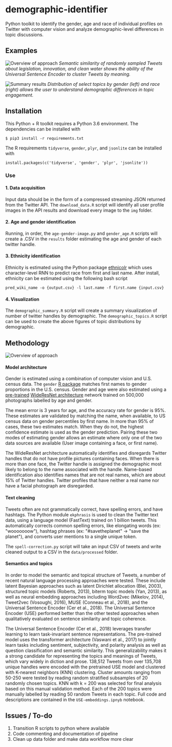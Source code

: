 # demographic-identifier
Python toolkit to identify the gender, age and race of individual profiles on Twitter with computer vision and analyze demographic-level differences in topic discussions.

## Examples
![Overview of approach](https://raw.githubusercontent.com/wri/demographic-identifier/master/img/use-2.png)
*Semantic similarity of randomly sampled Tweets about legislation, innovation, and clean water shows the ability of the Universal Sentence Encoder to cluster Tweets by meaning.*

![Summary results](https://raw.githubusercontent.com/wri/demographic-identifier/master/img/png/gender_race.png)
*Distribution of select topics by gender (left) and race (right) allows the user to understand demographic differences in topic engagement.*

## Installation

This Python + R toolkit requires a Python 3.6 environment. The dependencies can be installed with 

```
$ pip3 install -r requirements.txt
```

The R requirements `tidyverse`, `gender`, `plyr`, and `jsonlite` can be installed with

```
install.packages(c('tidyverse', 'gender', 'plyr', 'jsonlite'))
```

### Use

#### 1. Data acquisition
Input data should be in the form of a compressed streaming JSON returned from the Twitter API. The `download_data.R` script will identify all user profile images in the API results and download every image to the `img` folder.

#### 2. Age and gender identification
Running, in order, the `age-gender-image.py` and `gender_age.R` scripts will create a .CSV in the `results` folder estimating the age and gender of each twitter handle.

#### 3. Ethnicity identification
Ethnicity is estimated using the Python package [ethnicolr](https://github.com/appeler/ethnicolr) which uses character-level RNN to predict race from first and last name. After install, ethnicity can be estimated using the following bash script

```
pred_wiki_name -o {output.csv} -l last.name -f first.name {input.csv}
```

#### 4. Visualization
The `demographic_summary.R` script will create a summary visualization of number of twitter handles by demographic. The `demographic_topics.R` script can be used to create the above figures of topic distributions by demographic.


## Methodology

![Overview of approach](https://raw.githubusercontent.com/wri/demographic-identifier/master/img/model-structure.png)

#### Model architecture
Gender is estimated using a combination of computer vision and U.S. census data. The `gender` [R package](https://github.com/ropensci/gender) matches first names to gender proportions in the U.S. census. Gender and age were also estimated using a [pre-trained](https://github.com/yu4u/age-gender-estimation) [WideResNet architecture](https://arxiv.org/pdf/1605.07146.pdf) network trained on 500,000 photographs labelled by age and gender. 

The mean error is 3 years for age, and the accuracy rate for gender is 95%. These estimates are validated by matching the name, when available, to US census data on gender percentiles by first name. In more than 95% of cases, these two estimates match. When they do not, the highest confidence estimate is used as the gender prediction. Pairing these two modes of estimating gender allows an estimate where only one of the two data sources are available (User image containing a face, or first name). 

The WideResNet architecture automatically identifies and disregards Twitter handles that do not have profile pictures containing faces. When there is more than one face, the Twitter handle is assigned the demographic most likely to belong to the name associated with the handle. Name-based identification also identifies names that are not real names, which are about 15% of Twitter handles. Twitter profiles that have neither a real name nor have a facial photograph are disregarded.

#### Text cleaning

Tweets often are not grammatically correct, have spelling errors, and have hashtags. The Python module `ekphrasis` is used to clean the Twitter text data, using a language model (FastText) trained on 1 billion tweets. This automatically corrects common spelling errors, like elongating words (ex: "wooooooow"), hashtag phrases (ex: "#savetheplanet" -> "save the planet"), and converts user mentions to a single unique token. 

The `spell-correction.py` script will take an input CSV of tweets and write cleaned output to a CSV in the `data/processed` folder.

#### Semantics and topics

In order to model the semantic and topical structure of Tweets, a number of recent natural language processing approaches were tested. These include latent Bayesian approaches such as latent Dirichlet allocation (Blei, 2003), structured topic models (Roberts, 2013), biterm topic models (Yan, 2013), as well as neural embedding approaches including Word2vec (Mikelov, 2014), Tweet2vec (Vosoughi, 2016), MUSE (Conneau et al., 2018), and the Universal Sentence Encoder (Cer et al., 2018). The Universal Sentence Encoder (USE) performed better than the other tested approaches when qualitatively evaluated on sentence similarity and topic coherence.

The Universal Sentence Encoder (Cer et al., 2018) leverages transfer learning to learn task-invariant sentence representations. The pre-trained model uses the transformer architecture (Vaswani et al., 2017) to jointly learn tasks including sentiment, subjectivity, and polarity analysis as well as question classification and semantic similarity. This generalizability makes it a strong candidate for representing the topics and meanings of Tweets, which vary widely in diction and prose. 138,512 Tweets from over 135,708 unique handles were encoded with the pretrained USE model and clustered with K-nearest neighbors (KNN) clustering. Cluster amounts ranging from 50-250 were tested by reading random stratified subsamples of 20 randomly chosen topics. KNN with k = 200 was selected for final analysis based on this manual validation method. Each of the 200 topics were manually labelled by reading 50 random Tweets in each topic. Full code and descriptions are contained in the `USE-embeddings.ipnyb` notebook.

## Issues / To-do
1. Transition R scripts to python where available
2. Code commenting and documentation of pipeline
3. Clean up data folder and make data workflow more clear
